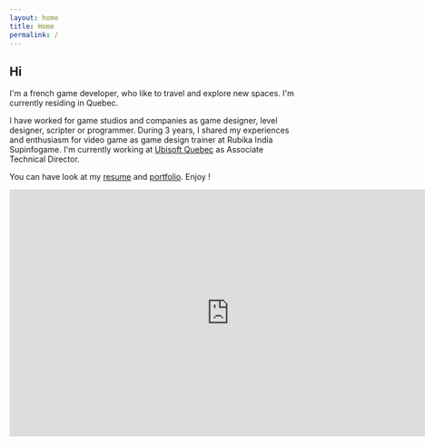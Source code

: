 ```yaml
---
layout: home
title: Home
permalink: /
---
```


## Hi
I'm a french game developer, who like to travel and explore new spaces.
I'm currently residing in Quebec.

I have worked for game studios and companies as game designer, level designer, scripter or programmer.
During 3 years, I shared my experiences and enthusiasm for video game as game design trainer at Rubika India Supinfogame.
I'm currently working at <a href="https://quebec.ubisoft.com/en">Ubisoft Quebec</a> as Associate Technical Director.


You can have look at my <a href="http://www.cyrildupont.fr/?page=about">resume</a> and <a href="http://www.cyrildupont.fr/?page=portfolio">portfolio</a>.
Enjoy !

<iframe width="774" height="435" src="https://www.youtube.com/embed/videoseries?list=PL7yJFufBf4nRZikjfhlXX-fbBURA_IVaQ&amp;autoplay=1&amp;controls=1" frameborder="0" allowfullscreen></iframe>
